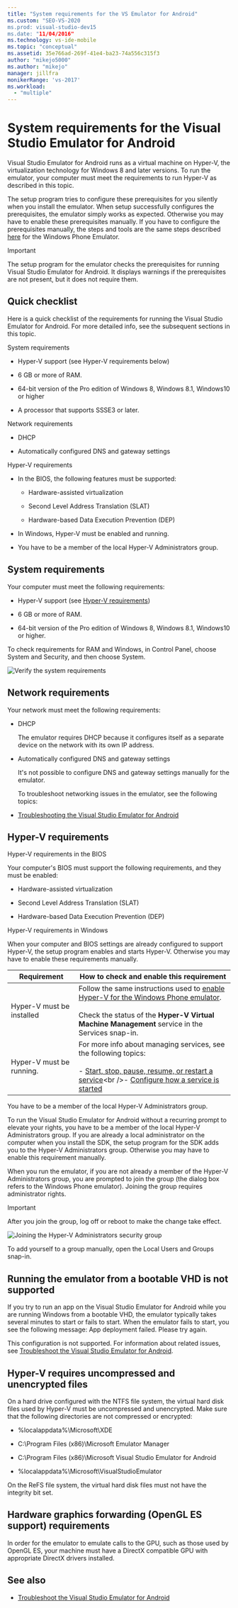 ```yaml
---
title: "System requirements for the VS Emulator for Android"
ms.custom: "SEO-VS-2020
ms.prod: visual-studio-dev15
ms.date: "11/04/2016"
ms.technology: vs-ide-mobile
ms.topic: "conceptual"
ms.assetid: 35e766ad-269f-41e4-ba23-74a556c315f3
author: "mikejo5000"
ms.author: "mikejo"
manager: jillfra
monikerRange: 'vs-2017'
ms.workload:
  - "multiple"
---
```

# System requirements for the Visual Studio Emulator for Android

Visual Studio Emulator for Android runs as a virtual machine on Hyper-V, the virtualization technology for Windows 8 and later versions. To run the emulator, your computer must meet the requirements to run Hyper-V as described in this topic.

The setup program tries to configure these prerequisites for you silently when you install the emulator. When setup successfully configures the prerequisites, the emulator simply works as expected. Otherwise you may have to enable these prerequisites manually. If you have to configure the prerequisites manually, the steps and tools are the same steps described [here](/previous-versions/windows/apps/jj863509\(v=vs.105\)) for the Windows Phone Emulator.

> [!IMPORTANT]
> The setup program for the emulator checks the prerequisites for running Visual Studio Emulator for Android. It displays warnings if the prerequisites are not present, but it does not require them.

## <a name="Checklist"></a> Quick checklist

Here is a quick checklist of the requirements for running the Visual Studio Emulator for Android. For more detailed info, see the subsequent sections in this topic.

System requirements

- Hyper-V support (see Hyper-V requirements below)

- 6 GB or more of RAM.

- 64-bit version of the Pro edition of Windows 8, Windows 8.1, Windows10 or higher

- A processor that supports SSSE3 or later.

Network requirements

- DHCP

- Automatically configured DNS and gateway settings

Hyper-V requirements

- In the BIOS, the following features must be supported:

  - Hardware-assisted virtualization

  - Second Level Address Translation (SLAT)

  - Hardware-based Data Execution Prevention (DEP)

- In Windows, Hyper-V must be enabled and running.

- You have to be a member of the local Hyper-V Administrators group.

## System requirements
 Your computer must meet the following requirements:

- Hyper-V support (see [Hyper-V requirements](#hyper-v-requirements))

- 6 GB or more of RAM.

- 64-bit version of the Pro edition of Windows 8, Windows 8.1, Windows10 or higher.

To check requirements for RAM and Windows, in Control Panel, choose System and Security, and then choose System.

![Verify the system requirements](../cross-platform/media/android_emu_system_requirements.png "Android_Emu_System_Requirements")

## Network requirements

Your network must meet the following requirements:

- DHCP

   The emulator requires DHCP because it configures itself as a separate device on the network with its own IP address.

- Automatically configured DNS and gateway settings

   It's not possible to configure DNS and gateway settings manually for the emulator.

  To troubleshoot networking issues in the emulator, see the following topics:

- [Troubleshooting the Visual Studio Emulator for Android](../cross-platform/troubleshooting-the-visual-studio-emulator-for-android.md)

## Hyper-V requirements

Hyper-V requirements in the BIOS

Your computer's BIOS must support the following requirements, and they must be enabled:

- Hardware-assisted virtualization

- Second Level Address Translation (SLAT)

- Hardware-based Data Execution Prevention (DEP)

Hyper-V requirements in Windows

When your computer and BIOS settings are already configured to support Hyper-V, the setup program enables and starts Hyper-V. Otherwise you may have to enable these requirements manually.

|Requirement|How to check and enable this requirement|
|-----------------|----------------------------------------------|
|Hyper-V must be installed|Follow the same instructions used to [enable Hyper-V for the Windows Phone emulator](/previous-versions/windows/apps/jj863509(v=vs.105)).<br /><br /> Check the status of the **Hyper-V Virtual Machine Management** service in the Services snap-in.|
|Hyper-V must be running.|For more info about managing services, see the following topics:<br /><br /> -   [Start, stop, pause, resume, or restart a service](https://technet.microsoft.com/library/cc736564\(v=WS.10\).aspx)<br />-   [Configure how a service is started](https://technet.microsoft.com/%20library/cc739213\(v=ws.10\))|

 You have to be a member of the local Hyper-V Administrators group.

 To run the Visual Studio Emulator for Android without a recurring prompt to elevate your rights, you have to be a member of the local Hyper-V Administrators group. If you are already a local administrator on the computer when you install the SDK, the setup program for the SDK adds you to the Hyper-V Administrators group. Otherwise you may have to enable this requirement manually.

 When you run the emulator, if you are not already a member of the Hyper-V Administrators group, you are prompted to join the group (the dialog box refers to the Windows Phone emulator). Joining the group requires administrator rights.

> [!IMPORTANT]
> After you join the group, log off or reboot to make the change take effect.

 ![Joining the Hyper&#45;V Administrators security group](../cross-platform/media/android_emu_hyperv_admin.png "Android_Emu_HyperV_Admin")

 To add yourself to a group manually, open the Local Users and Groups snap-in.

## Running the emulator from a bootable VHD is not supported
 If you try to run an app on the Visual Studio Emulator for Android while you are running Windows from a bootable VHD, the emulator typically takes several minutes to start or fails to start. When the emulator fails to start, you see the following message: App deployment failed. Please try again.

 This configuration is not supported. For information about related issues, see [Troubleshoot the Visual Studio Emulator for Android](../cross-platform/troubleshooting-the-visual-studio-emulator-for-android.md).

## Hyper-V requires uncompressed and unencrypted files
 On a hard drive configured with the NTFS file system, the virtual hard disk files used by Hyper-V must be uncompressed and unencrypted. Make sure that the following directories are not compressed or encrypted:

- %localappdata%\Microsoft\XDE

- C:\Program Files (x86)\Microsoft Emulator Manager

- C:\Program Files (x86)\Microsoft Visual Studio Emulator for Android

- %localappdata%\Microsoft\VisualStudioEmulator

On the ReFS file system, the virtual hard disk files must not have the integrity bit set.

## Hardware graphics forwarding (OpenGL ES support) requirements

In order for the emulator to emulate calls to the GPU, such as those used by OpenGL ES, your machine must have a DirectX compatible GPU with appropriate DirectX drivers installed.

## See also

- [Troubleshoot the Visual Studio Emulator for Android](../cross-platform/troubleshooting-the-visual-studio-emulator-for-android.md)
